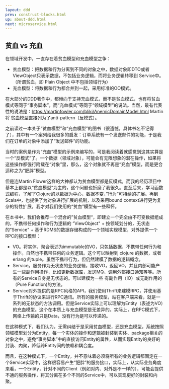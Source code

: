 ```yaml
---
layout: ddd
prev: construct-blocks.html
up: about-ddd.html
next: microservice.html
---
```

## 贫血 vs 充血

在领域开发中，一直存在着贫血模型和充血模型之争：
* 贫血模型：把数据和行为分离到不同的对象之中，数据对象即DTO或者ViewObject只表示数据，不包括业务逻辑，而将业务逻辑转移到 Service中。（所谓贫血，即 Plain Object 中不包括领域行为）
* 充血模型：将数据和行为都合并到一起，采用标准的OO模式。

在大部分的DDD著作中，都倾向于支持充血模式，而不是贫血模式，也有将贫血模式等同于“事务脚本”，而“充血模式”等同于“领域模型”的说法。当然，最有代表性的说法是：https://martinfowler.com/bliki/AnemicDomainModel.html Martin将 贫血模型直接列为了anti-pattern（反模式）。

之前读过一本关于“贫血模型”和“充血模型”的图书（很遗憾，具体书名不记得了），其中有一个案列给我很多的启发：订单系统有一个发送邮件的功能，于是我们在订单的对象中添加了“发送邮件”的功能。

当时的案例是作为“充血”模型的示例来编写的，可是我阅读着就感觉到这其实算是一个“反模式”了。一个数据（领域对象），可能会有无限想象的潜在操作，如果将这些操作都强行附载在“对象”里，那么，这个对象就不再是“充血”模型，而是更合适称之为“肥胖”模型。

但是连Martin Flower这样的大神都认为贫血模型都是反模式，而我的经历项目中基本上都是以“贫血模型”为主的，这个问题也折磨了我很久。直至后来，学习函数式编程，了解了Clojure的以数据为中心，数据不变，”行为“可持续的扩展。再到Scala中，也提供了为对象进行扩展的机制，以及采用bound context进行更为复杂的特性扩展，我才对我们使用的“贫血”模型有一些释怀。

在本书中，我们会推荐一个混合的”贫血模型“，即建立一个完全由不可变数据组成的，不携带任何操作和行为逻辑的 ”ViewObject" + 按领域划分的，无状态的“Service" + 基于RDMS的数据存储构成的一个领域实现模型，对外提供一个RPC的接口模型：
* VO。将实体、聚合表述为immutable的VO，只包括数据，不携带任何行为和操作。自然也不携带任何的业务逻辑。这个可以映射到 clojure 的数据，或者 erlang 的tuple。虽然不携带行为，但仍然建模了数据的逻辑概念。
* Service。服务作为无状态的业务逻辑，接收VO，返回VO，并且内部可能产生一些副作用操作，比如更新数据库，发送MQ，调用外部接口通知等等。所有的Service自身是无状态的。可以建模为一些 有副作用（IO）或无副作用的（Pure Function)的方法。
* Service对外提供的是RPC风格的API，我们使用Thrift来建模RPC，并使用基于Thrift的协议来进行RPC通讯。所有的服务模型，站在客户端来看，就是一系列的无状态的方法调用。但是Service实际上可以理解为Entity（表述为VO）的充血模型。这个在本质上与充血模型是无差异的。实际上，在RPC模式下，网络上传输的只是Data，没有行为是可以传递的。

在这种模式下，我们认为，无需纠结于是采用贫血模型，还是充血模型，系统按照领域模型划分为Entity，每一个实体的操作和逻辑被封装到实体、package相关的对象之中，避免“事务脚本”中的直接访问Entity的属性，从而实现Entity的良好的封装、内聚，降低跨Entity间的依赖和耦合度。

而且，在这种模式下，一个Entity，并不意味着必须将所有的业务逻辑都固定在一个Service实现中，这样很容易产生“肥胖”的服务接口，实际上，从实际业务角度来看，一个Entity，针对不同的Client（例如对内、对外是不一样的），可能会提供不通的服务操作，将其分离在多个不同的Service中，可以实现更好的封装和内聚。

